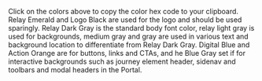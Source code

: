 Click on the colors above to copy the color hex code to your clipboard. Relay Emerald and Logo Black are used for the logo and should be used sparingly. Relay Dark Gray is the standard body font color, relay light gray is used for backgrounds, medium gray and gray are used in various text and background location to differentiate from Relay Dark Gray. Digital Blue and Action Orange are for buttons, links and CTAs, and he Blue Gray set if for interactive backgrounds such as journey element header, sidenav and toolbars and modal headers in the Portal.